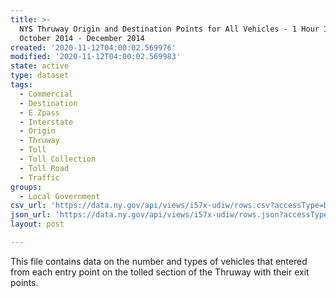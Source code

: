 ```yaml
---
title: >-
  NYS Thruway Origin and Destination Points for All Vehicles - 1 Hour Intervals
  October 2014 - December 2014
created: '2020-11-12T04:00:02.569976'
modified: '2020-11-12T04:00:02.569983'
state: active
type: dataset
tags:
  - Commercial
  - Destination
  - E Zpass
  - Interstate
  - Origin
  - Thruway
  - Toll
  - Toll Collection
  - Toll Road
  - Traffic
groups:
  - Local Government
csv_url: 'https://data.ny.gov/api/views/i57x-udiw/rows.csv?accessType=DOWNLOAD'
json_url: 'https://data.ny.gov/api/views/i57x-udiw/rows.json?accessType=DOWNLOAD'
layout: post

---
```

This file contains data on the number and types of vehicles that entered from each entry point on the tolled section of the Thruway with their exit points.
